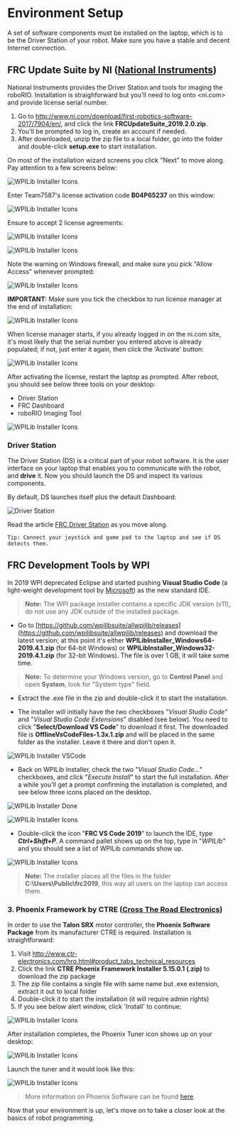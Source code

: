 # Environment Setup
A set of software components must be installed on the laptop, which is to be the Driver Station of your robot. Make sure you have a stable and decent Internet connection.

## FRC Update Suite by NI ([National Instruments](http://www.ni.com))
National Instruments provides the Driver Station and tools for imaging the roboRIO. Installation is straighforward but you'll need to log onto <ni.com> and provide license serial number.

1. Go to http://www.ni.com/download/first-robotics-software-2017/7904/en/, and click the link **FRCUpdateSuite_2019.2.0.zip**.
2. You'll be prompted to log in, create an account if needed.
3. After downloaded, unzip the zip file to a local folder, go into the folder and double-click **setup.exe** to start installation.

On most of the installation wizard screens you click "Next" to move along. Pay attention to a few screens below:

![WPILib Installer Icons](img/ni3.JPG)

Enter Team7587's license activation code **B04P65237** on this window:

![WPILib Installer Icons](img/ni4.JPG)

Ensure to accept 2 license agreements:

![WPILib Installer Icons](img/ni5.JPG)

![WPILib Installer Icons](img/ni6.JPG)

Note the warning on Windows firewall, and make sure you pick "Allow Access" whenever prompted:

![WPILib Installer Icons](img/ni8.JPG)

**IMPORTANT:** Make sure you tick the checkbox to run license manager at the end of installation:

![WPILib Installer Icons](img/ni9.JPG)

When license manager starts, if you already logged in on the ni.com site, it's most likely that the serial number you entered above is already populated; if not, just enter it again, then click the 'Activate' button:

![WPILib Installer Icons](img/ni11.JPG)

After activating the license, restart the laptop as prompted. After reboot, you should see below three tools on your desktop:

* Driver Station
* FRC Dashboard
* roboRIO Imaging Tool

![WPILib Installer Icons](img/dsinstall.PNG)

### Driver Station
The Driver Station (DS) is a critical part of your robot software. It is the user interface on your laptop that enables you to communicate with the robot, and **drive** it. Now you should launch the DS and inspect its various components.

By default, DS launches itself plus the default Dashboard:

![Driver Station](img/ds.PNG)

Read the article [FRC Driver Station](https://wpilib.screenstepslive.com/s/currentCS/m/driver_station/c/86704) as you move along.

~~~
Tip: Connect your joystick and game pad to the laptop and see if DS detects them.
~~~  

## FRC Development Tools by WPI
In 2019 WPI deprecated Eclipse and started pushing **Visual Studio Code** (a light-weight development tool by [Microsoft](https://code.visualstudio.com/)) as the new standard IDE.

>**Note:** The WPI package installer contains a specific JDK version (v11), do not use any JDK outside of the installed package.

- Go to [https://github.com/wpilibsuite/allwpilib/releases](https://github.com/wpilibsuite/allwpilib/releases) and download the latest version; at this point it's either **WPILibInstaller_Windows64-2019.4.1.zip** (for 64-bit Windows) or **WPILibInstaller_Windows32-2019.4.1.zip** (for 32-bit Windows). The file is over 1 GB, it will take some time.

>**Note:** To determine your Windows version, go to **Control Panel** and open **System**, look for "System type" field.

- Extract the .exe file in the zip and double-click it to start the installation.

- The installer will initially have the two checkboxes "*Visual Studio Code*" and "*Visual Studio Code Extensions*" disabled (see below). You need to click "**Select/Download VS Code**" to download it first. The downloaded file is **OfflineVsCodeFiles-1.3x.1.zip** and will be placed in the same folder as the installer. Leave it there and don't open it.

![WPILib Installer VSCode](img/wpilib-install-start.png)

- Back on WPILib Installer, check the two "*Visual Studio Code...*" checkboxes, and click "*Execute Install*" to start the full installation. After a while you'll get a prompt confirming the installation is completed, and see below three icons placed on the desktop.

![WPILib Installer Done](img/wpilib-install-finish.PNG)

![WPILib Installer Icons](img/wpilib-install-done.PNG)

- Double-click the icon "**FRC VS Code 2019**" to launch the IDE, type ***Ctrl+Shift+P***. A command pallet shows up on the top, type in "*WPILIb*" and you should see a list of WPILib commands show up.

![WPILib Installer Icons](img/vscode-wpilib-cmdpalet.png)

>**Note:** The installer places all the files in the folder **C:\Users\Public\frc2019**, this way all users on the laptop can access them.

### 3. Phoenix Framework by CTRE ([Cross The Road Electronics](http://www.ctr-electronics.com/))
In order to use the **Talon SRX** motor controller, the **Phoenix Software Package** from its manufacturer CTRE is required. Installation is straightforward:
1. Visit http://www.ctr-electronics.com/hro.html#product_tabs_technical_resources
2. Click the link **CTRE Phoenix Framework Installer 5.15.0.1 (.zip)** to download the zip package
3. The zip file contains a single file with same name but .exe extension, extract it out to local folder
4. Double-click it to start the installation (it will require admin rights)
5. If you see below alert window, click 'Install' to continue:

![WPILib Installer Icons](img/ctre-alert.PNG)

After installation completes, the Phoenix Tuner icon shows up on your desktop:

![WPILib Installer Icons](img/phoniex1.PNG)

Launch the tuner and it would look like this:

![WPILib Installer Icons](img/phoenix-tuner.PNG)

> More information on Phoenix Software can be found [here](https://phoenix-documentation.readthedocs.io/en/latest/ch03_PrimerPhoenixSoft.html#what-is-phoenix-tuner).
>

Now that your environment is up, let's move on to take a closer look at the basics of robot programming.
